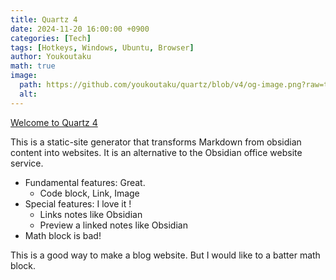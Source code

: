 ```yaml
---
title: Quartz 4
date: 2024-11-20 16:00:00 +0900
categories: [Tech]
tags: [Hotkeys, Windows, Ubuntu, Browser]
author: Youkoutaku
math: true
image:
  path: https://github.com/youkoutaku/quartz/blob/v4/og-image.png?raw=true
  alt: 
---
```


[Welcome to Quartz 4](https://quartz.jzhao.xyz/)

This is a static-site generator that transforms Markdown from obsidian content into websites. It is an alternative to the Obsidian office website service.

- Fundamental features: Great.
    - Code block, Link, Image
- Special features: I love it !
    - Links notes like Obsidian
    - Preview a linked notes like Obsidian
- Math block is bad!

This is a good way to make a blog website. But I would like to a batter math block.